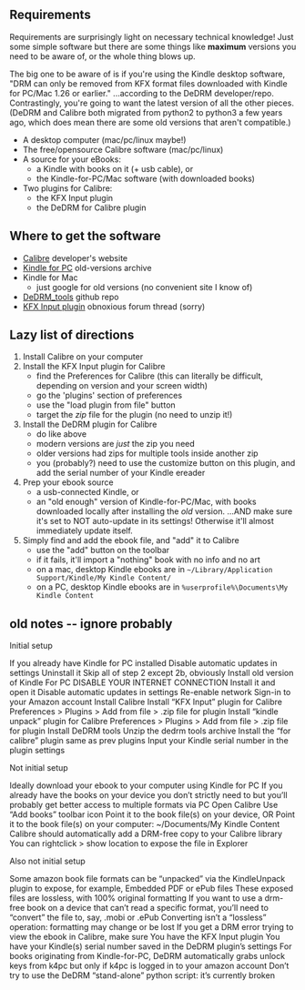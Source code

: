 

## Requirements
Requirements are surprisingly light on necessary technical knowledge! Just some simple software but there are some things like **maximum** versions you need to be aware of, or the whole thing blows up.

The big one to be aware of is if you're using the Kindle desktop software, "DRM can only be removed from KFX format files downloaded with Kindle for PC/Mac 1.26 or earlier." ...according to the DeDRM developer/repo. Contrastingly, you're going to want the latest version of all the other pieces. (DeDRM and Calibre both migrated from python2 to python3 a few years ago, which does mean there are some old versions that aren't compatible.)

* A desktop computer (mac/pc/linux maybe!)
* The free/opensource Calibre software (mac/pc/linux)
* A source for your eBooks:
  * a Kindle with books on it (+ usb cable), or
  * the Kindle-for-PC/Mac software (with downloaded books)
* Two plugins for Calibre:
  * the KFX Input plugin
  * the DeDRM for Calibre plugin
  
## Where to get the software

* [Calibre](https://calibre-ebook.com/download) developer's website
* [Kindle for PC](http://www.oldversion.com/windows/kindle-for-pc/) old-versions archive
* Kindle for Mac 
  * just google for old versions (no convenient site I know of)
* [DeDRM_tools](https://github.com/apprenticeharper/DeDRM_tools) github repo
* [KFX Input plugin](https://www.mobileread.com/forums/showthread.php?t=291290) obnoxious forum thread (sorry)

## Lazy list of directions
1. Install Calibre on your computer
2. Install the KFX Input plugin for Calibre
   * find the Preferences for Calibre (this can literally be difficult, depending on version and your screen width)
   * go the 'plugins' section of preferences
   * use the "load plugin from file" button
   * target the *zip* file for the plugin (no need to unzip it!)
3. Install the DeDRM plugin for Calibre
   * do like above
   * modern versions are *just* the zip you need
   * older versions had zips for multiple tools inside another zip
   * you (probably?) need to use the customize button on this plugin, and add the serial number of your Kindle ereader
4. Prep your ebook source
   * a usb-connected Kindle, or
   * an "old enough" version of Kindle-for-PC/Mac, with books downloaded locally after installing the *old* version.  ...AND make sure it's set to NOT auto-update in its settings! Otherwise it'll almost immediately update itself.
5. Simply find and add the ebook file, and "add" it to Calibre
   * use the "add" button on the toolbar
   * if it fails, it'll import a "nothing" book with no info and no art
   * on a mac, desktop Kindle ebooks are in `~/Library/Application Support/Kindle/My Kindle Content/`
   * on a PC,  desktop Kindle ebooks are in `%userprofile%\Documents\My Kindle Content`



## old notes -- ignore probably

Initial setup

If you already have Kindle for PC installed
Disable automatic updates in settings
Uninstall it
Skip all of step 2 except 2b, obviously
Install old version of Kindle For PC
DISABLE YOUR INTERNET CONNECTION
Install it and open it
Disable automatic updates in settings
Re-enable network
Sign-in to your Amazon account
Install Calibre
Install “KFX Input” plugin for Calibre
Preferences > Plugins > Add from file > .zip file for plugin
Install “kindle unpack” plugin for Calibre
Preferences > Plugins > Add from file > .zip file for plugin
Install DeDRM tools
Unzip the dedrm tools archive
Install the “for calibre” plugin same as prev plugins
Input your Kindle serial number in the plugin settings


Not initial setup

Ideally download your ebook to your computer using Kindle for PC
If you already have the books on your device you don’t strictly need to but you’ll probably get better access to multiple formats via PC
Open Calibre
Use “Add books” toolbar icon
Point it to the book file(s) on your device, OR
Point it to the book file(s) on your computer: ~/Documents/My Kindle Content
Calibre should automatically add a DRM-free copy to your Calibre library
You can rightclick > show location to expose the file in Explorer


Also not initial setup

Some amazon book file formats can be “unpacked” via the KindleUnpack plugin to expose, for example, 
Embedded PDF or ePub files
These exposed files are lossless, with 100% original formatting
If you want to use a drm-free book on a device that can’t read a specific format, you’ll need to “convert” the file to, say, .mobi or .ePub
Converting isn’t a “lossless” operation: formatting may change or be lost
If you get a DRM error trying to view the ebook in Calibre, make sure
You have the KFX Input plugin
You have your Kindle(s) serial number saved in the DeDRM plugin’s settings
For books originating from Kindle-for-PC, DeDRM automatically grabs unlock keys from k4pc but only if k4pc is logged in to your amazon account
Don’t try to use the DeDRM “stand-alone” python script: it’s currently broken


